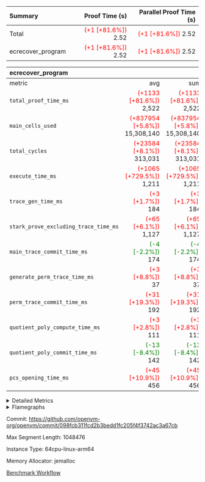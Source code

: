 | Summary | Proof Time (s) | Parallel Proof Time (s) |
|:---|---:|---:|
| Total | <span style='color: red'>(+1 [+81.6%])</span> 2.52 | <span style='color: red'>(+1 [+81.6%])</span> 2.52 |
| ecrecover_program | <span style='color: red'>(+1 [+81.6%])</span> 2.52 | <span style='color: red'>(+1 [+81.6%])</span> 2.52 |


| ecrecover_program |||||
|:---|---:|---:|---:|---:|
|metric|avg|sum|max|min|
| `total_proof_time_ms ` | <span style='color: red'>(+1133 [+81.6%])</span> 2,522 | <span style='color: red'>(+1133 [+81.6%])</span> 2,522 | <span style='color: red'>(+1133 [+81.6%])</span> 2,522 | <span style='color: red'>(+1133 [+81.6%])</span> 2,522 |
| `main_cells_used     ` | <span style='color: red'>(+837954 [+5.8%])</span> 15,308,140 | <span style='color: red'>(+837954 [+5.8%])</span> 15,308,140 | <span style='color: red'>(+837954 [+5.8%])</span> 15,308,140 | <span style='color: red'>(+837954 [+5.8%])</span> 15,308,140 |
| `total_cycles        ` | <span style='color: red'>(+23584 [+8.1%])</span> 313,031 | <span style='color: red'>(+23584 [+8.1%])</span> 313,031 | <span style='color: red'>(+23584 [+8.1%])</span> 313,031 | <span style='color: red'>(+23584 [+8.1%])</span> 313,031 |
| `execute_time_ms     ` | <span style='color: red'>(+1065 [+729.5%])</span> 1,211 | <span style='color: red'>(+1065 [+729.5%])</span> 1,211 | <span style='color: red'>(+1065 [+729.5%])</span> 1,211 | <span style='color: red'>(+1065 [+729.5%])</span> 1,211 |
| `trace_gen_time_ms   ` | <span style='color: red'>(+3 [+1.7%])</span> 184 | <span style='color: red'>(+3 [+1.7%])</span> 184 | <span style='color: red'>(+3 [+1.7%])</span> 184 | <span style='color: red'>(+3 [+1.7%])</span> 184 |
| `stark_prove_excluding_trace_time_ms` | <span style='color: red'>(+65 [+6.1%])</span> 1,127 | <span style='color: red'>(+65 [+6.1%])</span> 1,127 | <span style='color: red'>(+65 [+6.1%])</span> 1,127 | <span style='color: red'>(+65 [+6.1%])</span> 1,127 |
| `main_trace_commit_time_ms` | <span style='color: green'>(-4 [-2.2%])</span> 174 | <span style='color: green'>(-4 [-2.2%])</span> 174 | <span style='color: green'>(-4 [-2.2%])</span> 174 | <span style='color: green'>(-4 [-2.2%])</span> 174 |
| `generate_perm_trace_time_ms` | <span style='color: red'>(+3 [+8.8%])</span> 37 | <span style='color: red'>(+3 [+8.8%])</span> 37 | <span style='color: red'>(+3 [+8.8%])</span> 37 | <span style='color: red'>(+3 [+8.8%])</span> 37 |
| `perm_trace_commit_time_ms` | <span style='color: red'>(+31 [+19.3%])</span> 192 | <span style='color: red'>(+31 [+19.3%])</span> 192 | <span style='color: red'>(+31 [+19.3%])</span> 192 | <span style='color: red'>(+31 [+19.3%])</span> 192 |
| `quotient_poly_compute_time_ms` | <span style='color: red'>(+3 [+2.8%])</span> 111 | <span style='color: red'>(+3 [+2.8%])</span> 111 | <span style='color: red'>(+3 [+2.8%])</span> 111 | <span style='color: red'>(+3 [+2.8%])</span> 111 |
| `quotient_poly_commit_time_ms` | <span style='color: green'>(-13 [-8.4%])</span> 142 | <span style='color: green'>(-13 [-8.4%])</span> 142 | <span style='color: green'>(-13 [-8.4%])</span> 142 | <span style='color: green'>(-13 [-8.4%])</span> 142 |
| `pcs_opening_time_ms ` | <span style='color: red'>(+45 [+10.9%])</span> 456 | <span style='color: red'>(+45 [+10.9%])</span> 456 | <span style='color: red'>(+45 [+10.9%])</span> 456 | <span style='color: red'>(+45 [+10.9%])</span> 456 |



<details>
<summary>Detailed Metrics</summary>

| group | num_segments | keygen_time_ms | commit_exe_time_ms |
| --- | --- | --- | --- |
| ecrecover_program | 1 | 913 | 7 | 

| group | air_name | quotient_deg | interactions | constraints |
| --- | --- | --- | --- | --- |
| ecrecover_program | AccessAdapterAir<16> | 2 | 5 | 12 | 
| ecrecover_program | AccessAdapterAir<2> | 2 | 5 | 12 | 
| ecrecover_program | AccessAdapterAir<32> | 2 | 5 | 12 | 
| ecrecover_program | AccessAdapterAir<4> | 2 | 5 | 12 | 
| ecrecover_program | AccessAdapterAir<8> | 2 | 5 | 12 | 
| ecrecover_program | BitwiseOperationLookupAir<8> | 2 | 2 | 4 | 
| ecrecover_program | KeccakVmAir | 2 | 321 | 4,513 | 
| ecrecover_program | MemoryMerkleAir<8> | 2 | 4 | 39 | 
| ecrecover_program | PersistentBoundaryAir<8> | 2 | 3 | 7 | 
| ecrecover_program | PhantomAir | 2 | 3 | 5 | 
| ecrecover_program | Poseidon2PeripheryAir<BabyBearParameters>, 1> | 2 | 1 | 286 | 
| ecrecover_program | ProgramAir | 1 | 1 | 4 | 
| ecrecover_program | RangeTupleCheckerAir<2> | 1 | 1 | 4 | 
| ecrecover_program | Rv32HintStoreAir | 2 | 18 | 28 | 
| ecrecover_program | VariableRangeCheckerAir | 1 | 1 | 4 | 
| ecrecover_program | VmAirWrapper<Rv32BaseAluAdapterAir, BaseAluCoreAir<4, 8> | 2 | 20 | 37 | 
| ecrecover_program | VmAirWrapper<Rv32BaseAluAdapterAir, LessThanCoreAir<4, 8> | 2 | 18 | 40 | 
| ecrecover_program | VmAirWrapper<Rv32BaseAluAdapterAir, ShiftCoreAir<4, 8> | 2 | 24 | 91 | 
| ecrecover_program | VmAirWrapper<Rv32BranchAdapterAir, BranchEqualCoreAir<4> | 2 | 11 | 20 | 
| ecrecover_program | VmAirWrapper<Rv32BranchAdapterAir, BranchLessThanCoreAir<4, 8> | 2 | 13 | 35 | 
| ecrecover_program | VmAirWrapper<Rv32CondRdWriteAdapterAir, Rv32JalLuiCoreAir> | 2 | 10 | 18 | 
| ecrecover_program | VmAirWrapper<Rv32IsEqualModAdapterAir<2, 1, 32, 32>, ModularIsEqualCoreAir<32, 4, 8> | 2 | 25 | 225 | 
| ecrecover_program | VmAirWrapper<Rv32JalrAdapterAir, Rv32JalrCoreAir> | 2 | 16 | 20 | 
| ecrecover_program | VmAirWrapper<Rv32LoadStoreAdapterAir, LoadSignExtendCoreAir<4, 8> | 2 | 18 | 33 | 
| ecrecover_program | VmAirWrapper<Rv32LoadStoreAdapterAir, LoadStoreCoreAir<4> | 2 | 17 | 40 | 
| ecrecover_program | VmAirWrapper<Rv32MultAdapterAir, DivRemCoreAir<4, 8> | 2 | 25 | 84 | 
| ecrecover_program | VmAirWrapper<Rv32MultAdapterAir, MulHCoreAir<4, 8> | 2 | 24 | 31 | 
| ecrecover_program | VmAirWrapper<Rv32MultAdapterAir, MultiplicationCoreAir<4, 8> | 2 | 19 | 19 | 
| ecrecover_program | VmAirWrapper<Rv32RdWriteAdapterAir, Rv32AuipcCoreAir> | 2 | 12 | 14 | 
| ecrecover_program | VmAirWrapper<Rv32VecHeapAdapterAir<1, 2, 2, 32, 32>, FieldExpressionCoreAir> | 2 | 415 | 480 | 
| ecrecover_program | VmAirWrapper<Rv32VecHeapAdapterAir<2, 1, 1, 32, 32>, FieldExpressionCoreAir> | 2 | 158 | 190 | 
| ecrecover_program | VmAirWrapper<Rv32VecHeapAdapterAir<2, 2, 2, 32, 32>, FieldExpressionCoreAir> | 2 | 428 | 457 | 
| ecrecover_program | VmConnectorAir | 2 | 5 | 11 | 

| group | air_name | dsl_ir | opcode | segment | cells_used |
| --- | --- | --- | --- | --- | --- |
| ecrecover_program | <Rv32BaseAluAdapterAir,BaseAluCoreAir<4, 8>> |  | ADD | 0 | 2,772,072 | 
| ecrecover_program | <Rv32BaseAluAdapterAir,BaseAluCoreAir<4, 8>> |  | AND | 0 | 602,784 | 
| ecrecover_program | <Rv32BaseAluAdapterAir,BaseAluCoreAir<4, 8>> |  | OR | 0 | 256,860 | 
| ecrecover_program | <Rv32BaseAluAdapterAir,BaseAluCoreAir<4, 8>> |  | SUB | 0 | 294,156 | 
| ecrecover_program | <Rv32BaseAluAdapterAir,BaseAluCoreAir<4, 8>> |  | XOR | 0 | 6,300 | 
| ecrecover_program | <Rv32BaseAluAdapterAir,LessThanCoreAir<4, 8>> |  | SLTU | 0 | 85,803 | 
| ecrecover_program | <Rv32BaseAluAdapterAir,ShiftCoreAir<4, 8>> |  | SLL | 0 | 250,478 | 
| ecrecover_program | <Rv32BaseAluAdapterAir,ShiftCoreAir<4, 8>> |  | SRL | 0 | 241,468 | 
| ecrecover_program | <Rv32BranchAdapterAir,BranchEqualCoreAir<4>> |  | BEQ | 0 | 346,346 | 
| ecrecover_program | <Rv32BranchAdapterAir,BranchEqualCoreAir<4>> |  | BNE | 0 | 131,690 | 
| ecrecover_program | <Rv32BranchAdapterAir,BranchLessThanCoreAir<4, 8>> |  | BGEU | 0 | 3,232 | 
| ecrecover_program | <Rv32BranchAdapterAir,BranchLessThanCoreAir<4, 8>> |  | BLT | 0 | 576 | 
| ecrecover_program | <Rv32BranchAdapterAir,BranchLessThanCoreAir<4, 8>> |  | BLTU | 0 | 678,400 | 
| ecrecover_program | <Rv32CondRdWriteAdapterAir,Rv32JalLuiCoreAir> |  | JAL | 0 | 23,400 | 
| ecrecover_program | <Rv32CondRdWriteAdapterAir,Rv32JalLuiCoreAir> |  | LUI | 0 | 92,232 | 
| ecrecover_program | <Rv32IsEqualModAdapterAir<2, 1, 32, 32>,ModularIsEqualCoreAir<32, 4, 8>> |  | IS_EQ | 0 | 535,848 | 
| ecrecover_program | <Rv32IsEqualModAdapterAir<2, 1, 32, 32>,ModularIsEqualCoreAir<32, 4, 8>> |  | SETUP_ISEQ | 0 | 332 | 
| ecrecover_program | <Rv32JalrAdapterAir,Rv32JalrCoreAir> |  | JALR | 0 | 233,296 | 
| ecrecover_program | <Rv32LoadStoreAdapterAir,LoadSignExtendCoreAir<4, 8>> |  | LOADB | 0 | 142,524 | 
| ecrecover_program | <Rv32LoadStoreAdapterAir,LoadStoreCoreAir<4>> |  | LOADBU | 0 | 130,257 | 
| ecrecover_program | <Rv32LoadStoreAdapterAir,LoadStoreCoreAir<4>> |  | LOADW | 0 | 827,093 | 
| ecrecover_program | <Rv32LoadStoreAdapterAir,LoadStoreCoreAir<4>> |  | STOREB | 0 | 1,082,851 | 
| ecrecover_program | <Rv32LoadStoreAdapterAir,LoadStoreCoreAir<4>> |  | STOREW | 0 | 2,949,704 | 
| ecrecover_program | <Rv32MultAdapterAir,MulHCoreAir<4, 8>> |  | MULHU | 0 | 195 | 
| ecrecover_program | <Rv32MultAdapterAir,MultiplicationCoreAir<4, 8>> |  | MUL | 0 | 79,608 | 
| ecrecover_program | <Rv32RdWriteAdapterAir,Rv32AuipcCoreAir> |  | AUIPC | 0 | 83,180 | 
| ecrecover_program | <Rv32VecHeapAdapterAir<1, 2, 2, 32, 32>,FieldExpressionCoreAir> |  | EcDouble | 0 | 694,690 | 
| ecrecover_program | <Rv32VecHeapAdapterAir<2, 1, 1, 32, 32>,FieldExpressionCoreAir> |  | ModularAddSub | 0 | 5,970 | 
| ecrecover_program | <Rv32VecHeapAdapterAir<2, 1, 1, 32, 32>,FieldExpressionCoreAir> |  | ModularMulDiv | 0 | 13,676 | 
| ecrecover_program | <Rv32VecHeapAdapterAir<2, 2, 2, 32, 32>,FieldExpressionCoreAir> |  | EcAddNe | 0 | 453,125 | 
| ecrecover_program | KeccakVmAir |  | KECCAK256 | 0 | 379,560 | 
| ecrecover_program | PhantomAir |  | PHANTOM | 0 | 66 | 
| ecrecover_program | Rv32HintStoreAir |  | HINT_BUFFER | 0 | 6,656 | 
| ecrecover_program | Rv32HintStoreAir |  | HINT_STOREW | 0 | 352 | 

| group | air_name | segment | rows | prep_cols | perm_cols | main_cols | cells |
| --- | --- | --- | --- | --- | --- | --- | --- |
| ecrecover_program | AccessAdapterAir<16> | 0 | 16,384 |  | 16 | 25 | 671,744 | 
| ecrecover_program | AccessAdapterAir<32> | 0 | 8,192 |  | 16 | 41 | 466,944 | 
| ecrecover_program | AccessAdapterAir<4> | 0 | 64 |  | 16 | 13 | 1,856 | 
| ecrecover_program | AccessAdapterAir<8> | 0 | 32,768 |  | 16 | 17 | 1,081,344 | 
| ecrecover_program | BitwiseOperationLookupAir<8> | 0 | 65,536 | 3 | 8 | 2 | 655,360 | 
| ecrecover_program | KeccakVmAir | 0 | 128 |  | 1,056 | 3,163 | 540,032 | 
| ecrecover_program | MemoryMerkleAir<8> | 0 | 4,096 |  | 16 | 32 | 196,608 | 
| ecrecover_program | PersistentBoundaryAir<8> | 0 | 4,096 |  | 12 | 20 | 131,072 | 
| ecrecover_program | PhantomAir | 0 | 16 |  | 12 | 6 | 288 | 
| ecrecover_program | Poseidon2PeripheryAir<BabyBearParameters>, 1> | 0 | 4,096 |  | 8 | 300 | 1,261,568 | 
| ecrecover_program | ProgramAir | 0 | 16,384 |  | 8 | 10 | 294,912 | 
| ecrecover_program | RangeTupleCheckerAir<2> | 0 | 524,288 | 2 | 8 | 1 | 4,718,592 | 
| ecrecover_program | Rv32HintStoreAir | 0 | 256 |  | 44 | 32 | 19,456 | 
| ecrecover_program | VariableRangeCheckerAir | 0 | 262,144 | 2 | 8 | 1 | 2,359,296 | 
| ecrecover_program | VmAirWrapper<Rv32BaseAluAdapterAir, BaseAluCoreAir<4, 8> | 0 | 131,072 |  | 52 | 36 | 11,534,336 | 
| ecrecover_program | VmAirWrapper<Rv32BaseAluAdapterAir, LessThanCoreAir<4, 8> | 0 | 4,096 |  | 40 | 37 | 315,392 | 
| ecrecover_program | VmAirWrapper<Rv32BaseAluAdapterAir, ShiftCoreAir<4, 8> | 0 | 16,384 |  | 52 | 53 | 1,720,320 | 
| ecrecover_program | VmAirWrapper<Rv32BranchAdapterAir, BranchEqualCoreAir<4> | 0 | 32,768 |  | 28 | 26 | 1,769,472 | 
| ecrecover_program | VmAirWrapper<Rv32BranchAdapterAir, BranchLessThanCoreAir<4, 8> | 0 | 32,768 |  | 32 | 32 | 2,097,152 | 
| ecrecover_program | VmAirWrapper<Rv32CondRdWriteAdapterAir, Rv32JalLuiCoreAir> | 0 | 8,192 |  | 28 | 18 | 376,832 | 
| ecrecover_program | VmAirWrapper<Rv32IsEqualModAdapterAir<2, 1, 32, 32>, ModularIsEqualCoreAir<32, 4, 8> | 0 | 4,096 |  | 56 | 166 | 909,312 | 
| ecrecover_program | VmAirWrapper<Rv32JalrAdapterAir, Rv32JalrCoreAir> | 0 | 16,384 |  | 36 | 28 | 1,048,576 | 
| ecrecover_program | VmAirWrapper<Rv32LoadStoreAdapterAir, LoadSignExtendCoreAir<4, 8> | 0 | 4,096 |  | 52 | 36 | 360,448 | 
| ecrecover_program | VmAirWrapper<Rv32LoadStoreAdapterAir, LoadStoreCoreAir<4> | 0 | 131,072 |  | 52 | 41 | 12,189,696 | 
| ecrecover_program | VmAirWrapper<Rv32MultAdapterAir, MulHCoreAir<4, 8> | 0 | 8 |  | 72 | 39 | 888 | 
| ecrecover_program | VmAirWrapper<Rv32MultAdapterAir, MultiplicationCoreAir<4, 8> | 0 | 4,096 |  | 52 | 31 | 339,968 | 
| ecrecover_program | VmAirWrapper<Rv32RdWriteAdapterAir, Rv32AuipcCoreAir> | 0 | 8,192 |  | 28 | 20 | 393,216 | 
| ecrecover_program | VmAirWrapper<Rv32VecHeapAdapterAir<1, 2, 2, 32, 32>, FieldExpressionCoreAir> | 0 | 2,048 |  | 836 | 547 | 2,832,384 | 
| ecrecover_program | VmAirWrapper<Rv32VecHeapAdapterAir<2, 1, 1, 32, 32>, FieldExpressionCoreAir> | 0 | 64 |  | 320 | 263 | 37,312 | 
| ecrecover_program | VmAirWrapper<Rv32VecHeapAdapterAir<2, 2, 2, 32, 32>, FieldExpressionCoreAir> | 0 | 1,024 |  | 860 | 625 | 1,520,640 | 
| ecrecover_program | VmConnectorAir | 0 | 2 | 1 | 16 | 5 | 42 | 

| group | chip_name | segment | rows_used |
| --- | --- | --- | --- |
| ecrecover_program | <Rv32BaseAluAdapterAir,BaseAluCoreAir<4, 8>> | 0 | 109,227 | 
| ecrecover_program | <Rv32BaseAluAdapterAir,LessThanCoreAir<4, 8>> | 0 | 2,319 | 
| ecrecover_program | <Rv32BaseAluAdapterAir,ShiftCoreAir<4, 8>> | 0 | 9,282 | 
| ecrecover_program | <Rv32BranchAdapterAir,BranchEqualCoreAir<4>> | 0 | 18,386 | 
| ecrecover_program | <Rv32BranchAdapterAir,BranchLessThanCoreAir<4, 8>> | 0 | 21,319 | 
| ecrecover_program | <Rv32CondRdWriteAdapterAir,Rv32JalLuiCoreAir> | 0 | 6,424 | 
| ecrecover_program | <Rv32IsEqualModAdapterAir<2, 1, 32, 32>,ModularIsEqualCoreAir<32, 4, 8>> | 0 | 3,209 | 
| ecrecover_program | <Rv32JalrAdapterAir,Rv32JalrCoreAir> | 0 | 8,332 | 
| ecrecover_program | <Rv32LoadStoreAdapterAir,LoadSignExtendCoreAir<4, 8>> | 0 | 3,959 | 
| ecrecover_program | <Rv32LoadStoreAdapterAir,LoadStoreCoreAir<4>> | 0 | 121,705 | 
| ecrecover_program | <Rv32MultAdapterAir,MulHCoreAir<4, 8>> | 0 | 5 | 
| ecrecover_program | <Rv32MultAdapterAir,MultiplicationCoreAir<4, 8>> | 0 | 2,568 | 
| ecrecover_program | <Rv32RdWriteAdapterAir,Rv32AuipcCoreAir> | 0 | 4,160 | 
| ecrecover_program | <Rv32VecHeapAdapterAir<1, 2, 2, 32, 32>,FieldExpressionCoreAir> | 0 | 1,270 | 
| ecrecover_program | <Rv32VecHeapAdapterAir<2, 1, 1, 32, 32>,FieldExpressionCoreAir> | 0 | 41 | 
| ecrecover_program | <Rv32VecHeapAdapterAir<2, 2, 2, 32, 32>,FieldExpressionCoreAir> | 0 | 725 | 
| ecrecover_program | AccessAdapter<16> | 0 | 13,620 | 
| ecrecover_program | AccessAdapter<32> | 0 | 6,810 | 
| ecrecover_program | AccessAdapter<4> | 0 | 34 | 
| ecrecover_program | AccessAdapter<8> | 0 | 27,996 | 
| ecrecover_program | Arc<BabyBearParameters>, 1> | 0 | 2,112 | 
| ecrecover_program | BitwiseOperationLookupAir<8> | 0 | 65,536 | 
| ecrecover_program | Boundary | 0 | 3,166 | 
| ecrecover_program | KeccakVmAir | 0 | 120 | 
| ecrecover_program | Merkle | 0 | 3,448 | 
| ecrecover_program | PhantomAir | 0 | 11 | 
| ecrecover_program | ProgramChip | 0 | 14,071 | 
| ecrecover_program | RangeTupleCheckerAir<2> | 0 | 524,288 | 
| ecrecover_program | Rv32HintStoreAir | 0 | 219 | 
| ecrecover_program | VariableRangeCheckerAir | 0 | 262,144 | 
| ecrecover_program | VmConnectorAir | 0 | 2 | 

| group | dsl_ir | opcode | segment | frequency |
| --- | --- | --- | --- | --- |
| ecrecover_program |  | ADD | 0 | 77,002 | 
| ecrecover_program |  | AND | 0 | 16,744 | 
| ecrecover_program |  | AUIPC | 0 | 4,160 | 
| ecrecover_program |  | BEQ | 0 | 13,321 | 
| ecrecover_program |  | BGEU | 0 | 101 | 
| ecrecover_program |  | BLT | 0 | 18 | 
| ecrecover_program |  | BLTU | 0 | 21,200 | 
| ecrecover_program |  | BNE | 0 | 5,065 | 
| ecrecover_program |  | EcAddNe | 0 | 725 | 
| ecrecover_program |  | EcDouble | 0 | 1,270 | 
| ecrecover_program |  | HINT_BUFFER | 0 | 11 | 
| ecrecover_program |  | HINT_STOREW | 0 | 11 | 
| ecrecover_program |  | IS_EQ | 0 | 3,228 | 
| ecrecover_program |  | JAL | 0 | 1,300 | 
| ecrecover_program |  | JALR | 0 | 8,332 | 
| ecrecover_program |  | KECCAK256 | 0 | 5 | 
| ecrecover_program |  | LOADB | 0 | 3,959 | 
| ecrecover_program |  | LOADBU | 0 | 3,177 | 
| ecrecover_program |  | LOADW | 0 | 20,173 | 
| ecrecover_program |  | LUI | 0 | 5,124 | 
| ecrecover_program |  | MUL | 0 | 2,568 | 
| ecrecover_program |  | MULHU | 0 | 5 | 
| ecrecover_program |  | ModularAddSub | 0 | 30 | 
| ecrecover_program |  | ModularMulDiv | 0 | 52 | 
| ecrecover_program |  | OR | 0 | 7,135 | 
| ecrecover_program |  | PHANTOM | 0 | 11 | 
| ecrecover_program |  | SETUP_ISEQ | 0 | 2 | 
| ecrecover_program |  | SLL | 0 | 4,726 | 
| ecrecover_program |  | SLTU | 0 | 2,319 | 
| ecrecover_program |  | SRL | 0 | 4,556 | 
| ecrecover_program |  | STOREB | 0 | 26,411 | 
| ecrecover_program |  | STOREW | 0 | 71,944 | 
| ecrecover_program |  | SUB | 0 | 8,171 | 
| ecrecover_program |  | XOR | 0 | 175 | 

| group | segment | trace_gen_time_ms | total_proof_time_ms | total_cycles | total_cells | stark_prove_excluding_trace_time_ms | quotient_poly_compute_time_ms | quotient_poly_commit_time_ms | perm_trace_commit_time_ms | pcs_opening_time_ms | main_trace_commit_time_ms | main_cells_used | generate_perm_trace_time_ms | execute_time_ms |
| --- | --- | --- | --- | --- | --- | --- | --- | --- | --- | --- | --- | --- | --- | --- |
| ecrecover_program | 0 | 184 | 2,522 | 313,031 | 49,877,130 | 1,127 | 111 | 142 | 192 | 456 | 174 | 15,308,140 | 37 | 1,211 | 

| group | segment | trace_height_constraint | weighted_sum | threshold |
| --- | --- | --- | --- | --- |
| ecrecover_program | 0 | 0 | 793,700 | 2,013,265,921 | 
| ecrecover_program | 0 | 1 | 2,380,496 | 2,013,265,921 | 
| ecrecover_program | 0 | 2 | 396,850 | 2,013,265,921 | 
| ecrecover_program | 0 | 3 | 3,942,668 | 2,013,265,921 | 
| ecrecover_program | 0 | 4 | 16,384 | 2,013,265,921 | 
| ecrecover_program | 0 | 5 | 8,192 | 2,013,265,921 | 
| ecrecover_program | 0 | 6 | 911,672 | 2,013,265,921 | 
| ecrecover_program | 0 | 7 | 16,448 | 2,013,265,921 | 
| ecrecover_program | 0 | 8 | 9,404,394 | 2,013,265,921 | 

</details>


<details>
<summary>Flamegraphs</summary>

[![](https://openvm-public-data-sandbox-us-east-1.s3.us-east-1.amazonaws.com/benchmark/github/flamegraphs/ecrecover-098fcb311fcd2b3bedd1fc205f4f3742ac3a67cb/ecrecover-ecrecover_program.dsl_ir.opcode.air_name.cells_used.reverse.svg)](https://openvm-public-data-sandbox-us-east-1.s3.us-east-1.amazonaws.com/benchmark/github/flamegraphs/ecrecover-098fcb311fcd2b3bedd1fc205f4f3742ac3a67cb/ecrecover-ecrecover_program.dsl_ir.opcode.air_name.cells_used.reverse.svg)
[![](https://openvm-public-data-sandbox-us-east-1.s3.us-east-1.amazonaws.com/benchmark/github/flamegraphs/ecrecover-098fcb311fcd2b3bedd1fc205f4f3742ac3a67cb/ecrecover-ecrecover_program.dsl_ir.opcode.air_name.cells_used.svg)](https://openvm-public-data-sandbox-us-east-1.s3.us-east-1.amazonaws.com/benchmark/github/flamegraphs/ecrecover-098fcb311fcd2b3bedd1fc205f4f3742ac3a67cb/ecrecover-ecrecover_program.dsl_ir.opcode.air_name.cells_used.svg)
[![](https://openvm-public-data-sandbox-us-east-1.s3.us-east-1.amazonaws.com/benchmark/github/flamegraphs/ecrecover-098fcb311fcd2b3bedd1fc205f4f3742ac3a67cb/ecrecover-ecrecover_program.dsl_ir.opcode.frequency.reverse.svg)](https://openvm-public-data-sandbox-us-east-1.s3.us-east-1.amazonaws.com/benchmark/github/flamegraphs/ecrecover-098fcb311fcd2b3bedd1fc205f4f3742ac3a67cb/ecrecover-ecrecover_program.dsl_ir.opcode.frequency.reverse.svg)
[![](https://openvm-public-data-sandbox-us-east-1.s3.us-east-1.amazonaws.com/benchmark/github/flamegraphs/ecrecover-098fcb311fcd2b3bedd1fc205f4f3742ac3a67cb/ecrecover-ecrecover_program.dsl_ir.opcode.frequency.svg)](https://openvm-public-data-sandbox-us-east-1.s3.us-east-1.amazonaws.com/benchmark/github/flamegraphs/ecrecover-098fcb311fcd2b3bedd1fc205f4f3742ac3a67cb/ecrecover-ecrecover_program.dsl_ir.opcode.frequency.svg)

</details>

Commit: https://github.com/openvm-org/openvm/commit/098fcb311fcd2b3bedd1fc205f4f3742ac3a67cb

Max Segment Length: 1048476

Instance Type: 64cpu-linux-arm64

Memory Allocator: jemalloc

[Benchmark Workflow](https://github.com/openvm-org/openvm/actions/runs/15311247534)
